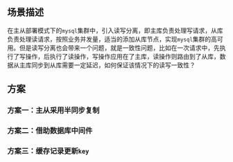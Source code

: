 ## 场景描述
在主从部署模式下的`mysql`集群中，引入读写分离，即主库负责处理写请求，从库负责处理读请求，按照业务并发量，适当的添加从库节点，实现`mysql`集群的高可用。但是读写分离也会带来一个问题，就是一致性问题，比如在一次请求中，先执行了写操作，后执行了读操作，写操作应用在了主库，读操作则路由到了从库，数据从主库同步到从库需要一定延迟，如何保证该情况下的读写一致性？

## 方案
### 方案一：主从采用半同步复制

### 方案二：借助数据库中间件

### 方案三：缓存记录更新`key`